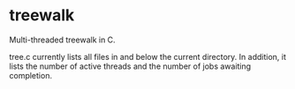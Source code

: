 # treewalk
Multi-threaded treewalk in C.

tree.c currently lists all files in and below the current directory. In addition, it lists the number of active threads and the number of jobs awaiting completion.
